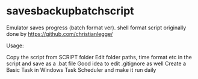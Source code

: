 # savesbackupbatchscript
Emulator saves progress (batch format ver). shell format script originally done by https://github.com/christianlegge/

Usage:

Copy the script from SCRIPT folder
Edit folder paths, time format etc in the script and save as a .bat file
Good idea to edit .gitignore as well
Create a Basic Task in Windows Task Scheduler and make it run daily
